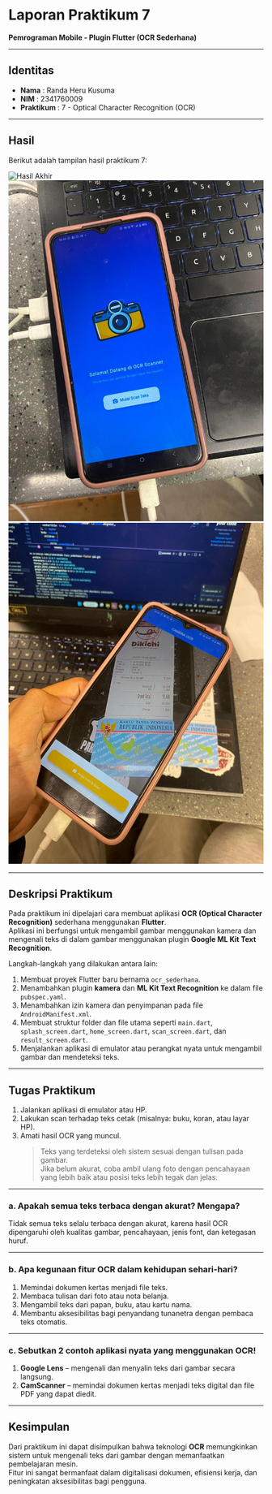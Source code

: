 # Laporan Praktikum 7  
**Pemrograman Mobile - Plugin Flutter (OCR Sederhana)**  

---

## Identitas  
- **Nama**       : Randa Heru Kusuma  
- **NIM**        : 2341760009  
- **Praktikum**  : 7 - Optical Character Recognition (OCR)  

---

## Hasil  
Berikut adalah tampilan hasil praktikum 7:  

![Hasil Akhir](assets/hasilakhir1.jpg)
![Hasil  Emulator HP](assets/hasilakhir2.jpg)
![Hasil Camera OCR](assets/hasilakhir3.jpg)

---

## Deskripsi Praktikum  
Pada praktikum ini dipelajari cara membuat aplikasi **OCR (Optical Character Recognition)** sederhana menggunakan **Flutter**.  
Aplikasi ini berfungsi untuk mengambil gambar menggunakan kamera dan mengenali teks di dalam gambar menggunakan plugin **Google ML Kit Text Recognition**.  

Langkah-langkah yang dilakukan antara lain:  
1. Membuat proyek Flutter baru bernama `ocr_sederhana`.  
2. Menambahkan plugin **kamera** dan **ML Kit Text Recognition** ke dalam file `pubspec.yaml`.  
3. Menambahkan izin kamera dan penyimpanan pada file `AndroidManifest.xml`.  
4. Membuat struktur folder dan file utama seperti `main.dart`, `splash_screen.dart`, `home_screen.dart`, `scan_screen.dart`, dan `result_screen.dart`.  
5. Menjalankan aplikasi di emulator atau perangkat nyata untuk mengambil gambar dan mendeteksi teks.  

---

## Tugas Praktikum  
1. Jalankan aplikasi di emulator atau HP.  
2. Lakukan scan terhadap teks cetak (misalnya: buku, koran, atau layar HP).  
3. Amati hasil OCR yang muncul.  
   > Teks yang terdeteksi oleh sistem sesuai dengan tulisan pada gambar.  
   > Jika belum akurat, coba ambil ulang foto dengan pencahayaan yang lebih baik atau posisi teks lebih tegak dan jelas.  

---

### a. Apakah semua teks terbaca dengan akurat? Mengapa?  
Tidak semua teks selalu terbaca dengan akurat, karena hasil OCR dipengaruhi oleh kualitas gambar, pencahayaan, jenis font, dan ketegasan huruf.  

---

### b. Apa kegunaan fitur OCR dalam kehidupan sehari-hari?  
1. Memindai dokumen kertas menjadi file teks.  
2. Membaca tulisan dari foto atau nota belanja.  
3. Mengambil teks dari papan, buku, atau kartu nama.  
4. Membantu aksesibilitas bagi penyandang tunanetra dengan pembaca teks otomatis.  

---

### c. Sebutkan 2 contoh aplikasi nyata yang menggunakan OCR!  
1. **Google Lens** – mengenali dan menyalin teks dari gambar secara langsung.  
2. **CamScanner** – memindai dokumen kertas menjadi teks digital dan file PDF yang dapat diedit.  

---

## Kesimpulan  
Dari praktikum ini dapat disimpulkan bahwa teknologi **OCR** memungkinkan sistem untuk mengenali teks dari gambar dengan memanfaatkan pembelajaran mesin.  
Fitur ini sangat bermanfaat dalam digitalisasi dokumen, efisiensi kerja, dan peningkatan aksesibilitas bagi pengguna.
